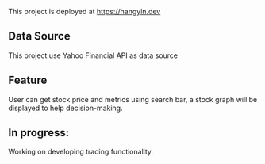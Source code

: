 This project is deployed at https://hangyin.dev

## Data Source
This project use Yahoo Financial API as data source

## Feature
User can get stock price and metrics using search bar, a stock graph will be displayed to help decision-making.

## In progress:
Working on developing trading functionality.

